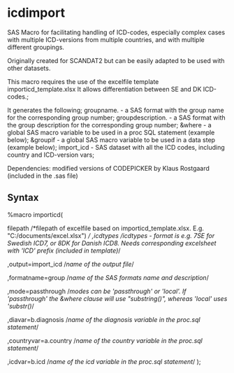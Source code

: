 # icdimport

SAS Macro for facilitating handling of ICD-codes, especially complex cases with multiple ICD-versions from multiple countries, and with multiple different groupings. 

Originally created for SCANDAT2 but can be easily adapted to be used with other datasets.

This macro requires the use of the excelfile template importicd_template.xlsx
It allows differentiation between SE and DK ICD-codes.;

It generates the following;
groupname.			- a SAS format with the group name for the corresponding group number;
groupdescription.	- a SAS format with the group description for the corresponding group number;
&where 				- a global SAS macro variable to be used in a proc SQL statement (example below);
&groupif			- a global SAS macro variable to be used in a data step (example below);
import_icd			- SAS dataset with all the ICD codes, including country and ICD-version vars;


Dependencies: modified versions of CODEPICKER by Klaus Rostgaard (included in the .sas file)

## Syntax

%macro importicd(

filepath				/*filepath of excelfile based on importicd_template.xlsx. E.g. "C:/documents/excel.xlsx") */
,icdtypes				/*icdtypes - format is e.g. 7SE for Swedish ICD7, or 8DK for Danish ICD8. Needs corresponding excelsheet with 'ICD' prefix* (included in template)*/

,output=import_icd		/*name of the output file*/

,formatname=group		/*name of the SAS formats name and description*/

,mode=passthrough		/*modes can be 'passthrough' or 'local'. If 'passthrough' the &where clause will use "substring()", whereas 'local' uses 'substr()*/

,diavar=b.diagnosis		/*name of the diagnosis variable in the proc.sql statement*/

,countryvar=a.country 	/*name of the country variable in the proc.sql statement*/

,icdvar=b.icd			/*name of the icd variable in the proc.sql statement*/
);
